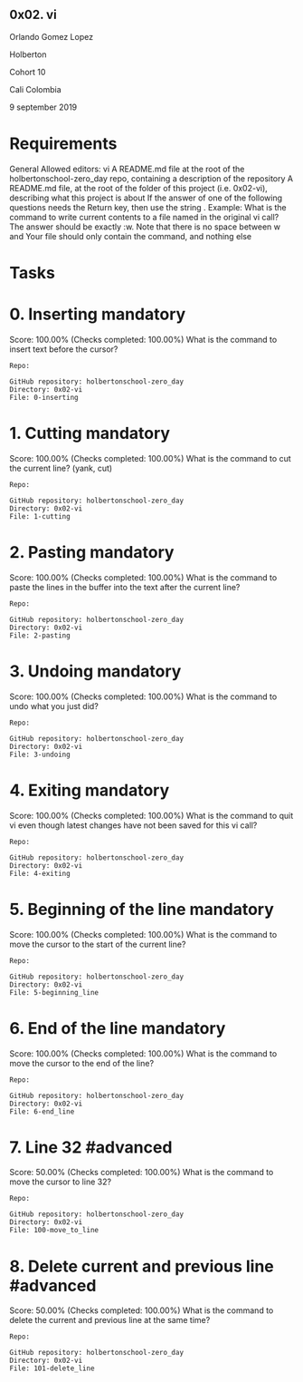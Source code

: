 ## 0x02. vi

Orlando Gomez Lopez

Holberton

Cohort 10

Cali Colombia

9 september 2019

# Requirements
General
Allowed editors: vi
A README.md file at the root of the holbertonschool-zero_day repo, containing a description of the repository
A README.md file, at the root of the folder of this project (i.e. 0x02-vi), describing what this project is about
If the answer of one of the following questions needs the Return key, then use the string <Return>. Example: What is the command to write current contents to a file named in the original vi call? The answer should be exactly :w<Return>. Note that there is no space between w and <Return>
Your file should only contain the command, and nothing else

# Tasks

# 0. Inserting mandatory

Score: 100.00% (Checks completed: 100.00%)
	What is the command to insert text before the cursor?

	Repo:

	GitHub repository: holbertonschool-zero_day
	Directory: 0x02-vi
	File: 0-inserting

# 1. Cutting mandatory

Score: 100.00% (Checks completed: 100.00%)
What is the command to cut the current line? (yank, cut)

	Repo:

	GitHub repository: holbertonschool-zero_day
	Directory: 0x02-vi
	File: 1-cutting

# 2. Pasting mandatory

Score: 100.00% (Checks completed: 100.00%)
	What is the command to paste the lines in the buffer into the text after the current line?

	Repo:

	GitHub repository: holbertonschool-zero_day
	Directory: 0x02-vi
	File: 2-pasting

# 3. Undoing mandatory

Score: 100.00% (Checks completed: 100.00%)
	What is the command to undo what you just did?

	Repo:

	GitHub repository: holbertonschool-zero_day
	Directory: 0x02-vi
	File: 3-undoing

# 4. Exiting mandatory

Score: 100.00% (Checks completed: 100.00%)
	What is the command to quit vi even though latest changes have not been saved for this vi call?

	Repo:

	GitHub repository: holbertonschool-zero_day
	Directory: 0x02-vi
	File: 4-exiting

# 5. Beginning of the line mandatory

Score: 100.00% (Checks completed: 100.00%)
	What is the command to move the cursor to the start of the current line?

	Repo:

	GitHub repository: holbertonschool-zero_day
	Directory: 0x02-vi
	File: 5-beginning_line

# 6. End of the line mandatory

Score: 100.00% (Checks completed: 100.00%)
	What is the command to move the cursor to the end of the line?

	Repo:

	GitHub repository: holbertonschool-zero_day
	Directory: 0x02-vi
	File: 6-end_line

# 7. Line 32 #advanced

Score: 50.00% (Checks completed: 100.00%)
	What is the command to move the cursor to line 32?

	Repo:

	GitHub repository: holbertonschool-zero_day
	Directory: 0x02-vi
	File: 100-move_to_line

# 8. Delete current and previous line #advanced

Score: 50.00% (Checks completed: 100.00%)
	What is the command to delete the current and previous line at the same time?

	Repo:

	GitHub repository: holbertonschool-zero_day
	Directory: 0x02-vi
	File: 101-delete_line

